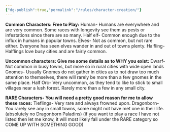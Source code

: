 ```yaml
---
{"dg-publish":true,"permalink":"/rules/character-creation/"}
---
```


**Common Characters: Free to Play:** 
Human- Humans are everywhere and are very common. Some races with longevity see them as pests or infestations since there are so many. 
Half elf- Common enough due to the influx in humans in popular towns. 
Elves- Not as common, but not rare either. Everyone has seen elves wander in and out of towns plenty. 
Halfling- Halflings love busy cities and are fairly common. 

**Uncommon characters: Give me some details as to WHY you exist:** 
Dwarf- Not common in busy towns, but more so in rural cities with wide open lands 
Gnomes- Usually Gnomes do not gather in cities as to not draw too much attention to themselves, there will rarely be more than a few gnomes in the same place. 
Half Orc- Very uncommon, as they tend to like to stick to small villages near a lush forest. Rarely more than a few in any small city. 

**RARE Characters- You will need a pretty good reason for me to allow these races:** 
Tieflings- Very rare and always frowned upon. 
Dragonborn- You rarely see any in small towns, some might not have met one in their life. (absolutely no Dragonborn Paladins) 
(if you want to play a race I have not listed then let me know, it will most likely fall under the RARE category so COME UP WITH SOMETHING GOOD)
